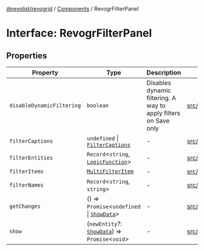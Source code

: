 [@revolist/revogrid](README.md) / [Components](Namespace.Components.md) / RevogrFilterPanel

# Interface: RevogrFilterPanel

## Properties

| Property | Type | Description | Defined in |
| ------ | ------ | ------ | ------ |
| `disableDynamicFiltering` | `boolean` | Disables dynamic filtering. A way to apply filters on Save only | [src/components.d.ts:436](https://github.com/revolist/revogrid/blob/d240e7e144f55d013a7a7b8d313a97b83af7bd06/src/components.d.ts#L436) |
| `filterCaptions` | `undefined` \| [`FilterCaptions`](TypeAlias.FilterCaptions.md) | - | [src/components.d.ts:437](https://github.com/revolist/revogrid/blob/d240e7e144f55d013a7a7b8d313a97b83af7bd06/src/components.d.ts#L437) |
| `filterEntities` | `Record`\<`string`, [`LogicFunction`](TypeAlias.LogicFunction.md)\> | - | [src/components.d.ts:438](https://github.com/revolist/revogrid/blob/d240e7e144f55d013a7a7b8d313a97b83af7bd06/src/components.d.ts#L438) |
| `filterItems` | [`MultiFilterItem`](TypeAlias.MultiFilterItem.md) | - | [src/components.d.ts:439](https://github.com/revolist/revogrid/blob/d240e7e144f55d013a7a7b8d313a97b83af7bd06/src/components.d.ts#L439) |
| `filterNames` | `Record`\<`string`, `string`\> | - | [src/components.d.ts:440](https://github.com/revolist/revogrid/blob/d240e7e144f55d013a7a7b8d313a97b83af7bd06/src/components.d.ts#L440) |
| `getChanges` | () => `Promise`\<`undefined` \| [`ShowData`](TypeAlias.ShowData.md)\> | - | [src/components.d.ts:441](https://github.com/revolist/revogrid/blob/d240e7e144f55d013a7a7b8d313a97b83af7bd06/src/components.d.ts#L441) |
| `show` | (`newEntity`?: [`ShowData`](TypeAlias.ShowData.md)) => `Promise`\<`void`\> | - | [src/components.d.ts:442](https://github.com/revolist/revogrid/blob/d240e7e144f55d013a7a7b8d313a97b83af7bd06/src/components.d.ts#L442) |
